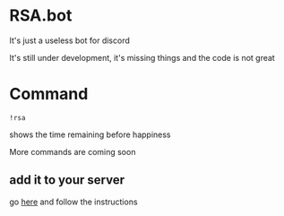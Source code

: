 # RSA.bot
It's just a useless bot for discord

It's still under development, it's missing things and the code is not great

# Command

    !rsa
   shows the time remaining before happiness

More commands are coming soon


## add it to your server

go [here](https://discordapp.com/oauth2/authorize?client_id=442300627599491073&scope=bot&permissions=515136) and follow the instructions


